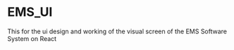 # EMS_UI

This for the ui design and working of the visual screen of the EMS Software System on React 
